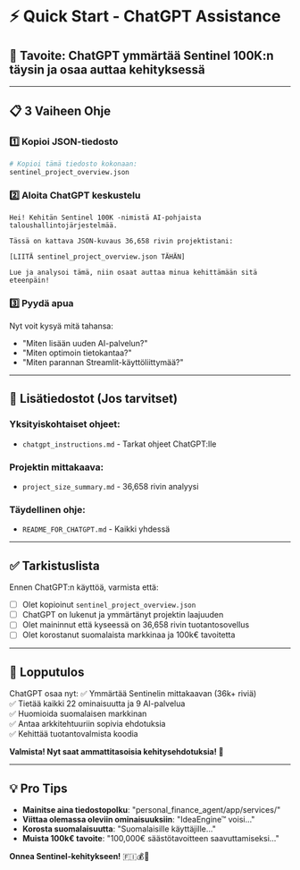 # ⚡ Quick Start - ChatGPT Assistance

## 🎯 **Tavoite**: ChatGPT ymmärtää Sentinel 100K:n täysin ja osaa auttaa kehityksessä

---

## 📋 **3 Vaiheen Ohje**

### **1️⃣ Kopioi JSON-tiedosto**
```bash
# Kopioi tämä tiedosto kokonaan:
sentinel_project_overview.json
```

### **2️⃣ Aloita ChatGPT keskustelu**
```
Hei! Kehitän Sentinel 100K -nimistä AI-pohjaista taloushallintojärjestelmää.

Tässä on kattava JSON-kuvaus 36,658 rivin projektistani:

[LIITÄ sentinel_project_overview.json TÄHÄN]

Lue ja analysoi tämä, niin osaat auttaa minua kehittämään sitä eteenpäin!
```

### **3️⃣ Pyydä apua**
Nyt voit kysyä mitä tahansa:
- "Miten lisään uuden AI-palvelun?"
- "Miten optimoin tietokantaa?"
- "Miten parannan Streamlit-käyttöliittymää?"

---

## 📁 **Lisätiedostot (Jos tarvitset)**

### **Yksityiskohtaiset ohjeet:**
- `chatgpt_instructions.md` - Tarkat ohjeet ChatGPT:lle

### **Projektin mittakaava:**  
- `project_size_summary.md` - 36,658 rivin analyysi

### **Täydellinen ohje:**
- `README_FOR_CHATGPT.md` - Kaikki yhdessä

---

## ✅ **Tarkistuslista**

Ennen ChatGPT:n käyttöä, varmista että:
- [ ] Olet kopioinut `sentinel_project_overview.json`
- [ ] ChatGPT on lukenut ja ymmärtänyt projektin laajuuden
- [ ] Olet maininnut että kyseessä on 36,658 rivin tuotantosovellus
- [ ] Olet korostanut suomalaista markkinaa ja 100k€ tavoitetta

---

## 🎉 **Lopputulos**

ChatGPT osaa nyt:
✅ Ymmärtää Sentinelin mittakaavan (36k+ riviä)  
✅ Tietää kaikki 22 ominaisuutta ja 9 AI-palvelua  
✅ Huomioida suomalaisen markkinan  
✅ Antaa arkkitehtuuriin sopivia ehdotuksia  
✅ Kehittää tuotantovalmista koodia  

**Valmista! Nyt saat ammattitasoisia kehitysehdotuksia! 🚀**

---

## 💡 **Pro Tips**

- **Mainitse aina tiedostopolku**: "personal_finance_agent/app/services/"
- **Viittaa olemassa oleviin ominaisuuksiin**: "IdeaEngine™ voisi..."
- **Korosta suomalaisuutta**: "Suomalaisille käyttäjille..."
- **Muista 100k€ tavoite**: "100,000€ säästötavoitteen saavuttamiseksi..."

**Onnea Sentinel-kehitykseen!** 🇫🇮💰🤖 